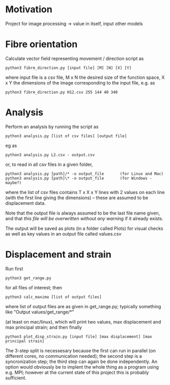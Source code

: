 # Motivation

Project for image processing -> value in itself, input other models

# Fibre orientation

Calculate vector field representing movement / direction script as

    python3 fibre_direction.py [input file] [M] [N] [X] [Y]

where input file is a csv file, M x N the desired size of the function space, X x Y the dimensions of the image corresponding to the input file, e.g. as
    
    python3 fibre_direction.py H12.csv 255 144 40 340

# Analysis

Perform an analysis by running the script as

    python3 analysis.py [list of csv files] [output file]

eg as

    python3 analysis.py L2.csv - output.csv

or, to read in all csv files in a given folder,

    python3 analysis.py [path]/* -o output_file       (for Linux and Mac)
    python3 analysis.py [path]\* -o output_file       (for Windows - maybe?)

where the list of csv files contains T x X x Y lines with 2 values on each line (with the first line giving the dimensions) – these are assumed to be displacement data.

Note that the output file is always assumed to be the last file name given, and that *this file will be overwritten without any warning* if it already exists.

The output will be saved as plots (in a folder called Plots) for visual checks as well as key values in an output file called values.csv

# Displacement and strain

Run first

    python3 get_range.py

for all files of interest; then

    python3 calc_maxima [list of output files]

where list of output files are as given in get\_range.py; typically something like
    "Output values/get_range/*"

(at least on mac/linux), which will print two values, max displacement and max principal strain; and then finally

    python3 plot_disp_strain.py [input file] [max displacement] [max principal strain] 

The 3-step split is necessesary because the first can run in parallel (on different cores, no communication needed); the second step is a syncronization step; the third step can again be done independently. An option would obviously be to implent the whole thing as a program using e.g. MPI; however at the current state of this project this is probably sufficient.
